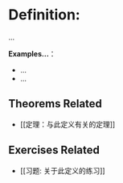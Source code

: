 # Definition:

...

**Examples...**：  
- ...  
- ...

## Theorems Related
- [[定理：与此定义有关的定理]]

## Exercises Related
- [[习题: 关于此定义的练习]]
